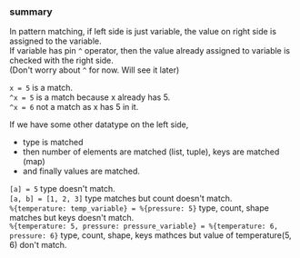 ### summary
In pattern matching, if left side is just variable, the value on right side is assigned to the variable.  
If variable has pin `^` operator, then the value already assigned to variable is checked with the right side.  
(Don't worry about `^` for now. Will see it later)
 
`x = 5` is a match.  
`^x = 5` is a match because x already has 5.  
`^x = 6` not a match as x has 5 in it.  

If we have some other datatype on the left side,
- type is matched
- then number of elements are matched (list, tuple), keys are matched (map)
- and finally values are matched. 

`[a] = 5` type doesn't match.  
`[a, b] = [1, 2, 3]` type matches but count doesn't match.  
`%{temperature: temp_variable} = %{pressure: 5}` type, count, shape matches but keys doesn't match.  
`%{temperature: 5, pressure: pressure_variable} = %{temperature: 6, pressure: 6}` type, count, shape, keys mathces but value of temperature(5, 6) don't match.